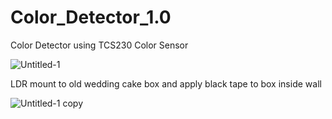 # Color_Detector_1.0
Color Detector using  TCS230 Color Sensor

![Untitled-1](https://user-images.githubusercontent.com/99599915/169971102-df568aa8-c7df-4617-8014-4906010d7d62.jpg)

LDR mount to old wedding cake box and apply black tape to  box inside wall

![Untitled-1 copy](https://user-images.githubusercontent.com/99599915/169971433-107b85b3-8ca3-489f-a3d4-a90441924d3c.jpg)

